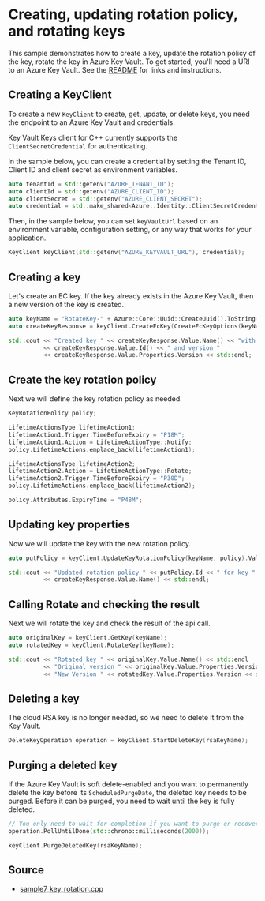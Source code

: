 # Creating, updating rotation policy, and rotating keys

This sample demonstrates how to create a key, update the rotation policy of the key, rotate the key in Azure Key Vault.
To get started, you'll need a URI to an Azure Key Vault. See the [README](https://github.com/Azure/azure-sdk-for-cpp/blob/main/sdk/keyvault/azure-security-keyvault-keys/README.md) for links and instructions.

## Creating a KeyClient

To create a new `KeyClient` to create, get, update, or delete keys, you need the endpoint to an Azure Key Vault and credentials.

Key Vault Keys client for C++ currently supports the `ClientSecretCredential` for authenticating.

In the sample below, you can create a credential by setting the Tenant ID, Client ID and client secret as environment variables.

```cpp Snippet:KeysSample7CreateCredential
auto tenantId = std::getenv("AZURE_TENANT_ID");
auto clientId = std::getenv("AZURE_CLIENT_ID");
auto clientSecret = std::getenv("AZURE_CLIENT_SECRET");
auto credential = std::make_shared<Azure::Identity::ClientSecretCredential>(tenantId, clientId, clientSecret);
```

Then, in the sample below, you can set `keyVaultUrl` based on an environment variable, configuration setting, or any way that works for your application.

```cpp Snippet:KeysSample7KeyClient
KeyClient keyClient(std::getenv("AZURE_KEYVAULT_URL"), credential);
```

## Creating a key

Let's create an EC key.
If the key already exists in the Azure Key Vault, then a new version of the key is created.

```cpp Snippet:KeysSample7CreateKey
auto keyName = "RotateKey-" + Azure::Core::Uuid::CreateUuid().ToString();
auto createKeyResponse = keyClient.CreateEcKey(CreateEcKeyOptions(keyName));

std::cout << "Created key " << createKeyResponse.Value.Name() << "with id "
          << createKeyResponse.Value.Id() << " and version "
          << createKeyResponse.Value.Properties.Version << std::endl;
```

## Create the key rotation policy 

Next we will define the key rotation policy as needed.

```cpp Snippet:KeysSample7DefinePolicy
KeyRotationPolicy policy;

LifetimeActionsType lifetimeAction1;
lifetimeAction1.Trigger.TimeBeforeExpiry = "P18M";
lifetimeAction1.Action = LifetimeActionType::Notify;
policy.LifetimeActions.emplace_back(lifetimeAction1);

LifetimeActionsType lifetimeAction2;
lifetimeAction2.Action = LifetimeActionType::Rotate;
lifetimeAction2.Trigger.TimeBeforeExpiry = "P30D";
policy.LifetimeActions.emplace_back(lifetimeAction2);

policy.Attributes.ExpiryTime = "P48M";
```

## Updating key properties

Now we will update the key with the new rotation policy.

```cpp Snippet:KeysSample7UpdateKeyRotation
auto putPolicy = keyClient.UpdateKeyRotationPolicy(keyName, policy).Value;

std::cout << "Updated rotation policy " << putPolicy.Id << " for key "
          << createKeyResponse.Value.Name() << std::endl;
```

## Calling Rotate and checking the result

Next we will rotate the key and check the result of the api call.
```cpp Snippet:KeysSample7RotateKey
auto originalKey = keyClient.GetKey(keyName);
auto rotatedKey = keyClient.RotateKey(keyName);

std::cout << "Rotated key " << originalKey.Value.Name() << std::endl
          << "Original version " << originalKey.Value.Properties.Version << std::endl
          << "New Version " << rotatedKey.Value.Properties.Version << std::endl;
```

## Deleting a key

The cloud RSA key is no longer needed, so we need to delete it from the Key Vault.

```cpp Snippet:KeysSample1DeleteKey
DeleteKeyOperation operation = keyClient.StartDeleteKey(rsaKeyName);
```

## Purging a deleted key

If the Azure Key Vault is soft delete-enabled and you want to permanently delete the key before its `ScheduledPurgeDate`,
the deleted key needs to be purged. Before it can be purged, you need to wait until the key is fully deleted.

```cpp Snippet:KeysSample1PurgeKey
// You only need to wait for completion if you want to purge or recover the key.
operation.PollUntilDone(std::chrono::milliseconds(2000));

keyClient.PurgeDeletedKey(rsaKeyName);
```

## Source

- [sample7_key_rotation.cpp](https://github.com/Azure/azure-sdk-for-cpp/blob/main/sdk/keyvault/azure-security-keyvault-keys/test/samples/sample7-key-rotation/sample7_key_rotation.cpp)

[defaultazurecredential]: https://github.com/Azure/azure-sdk-for-cpp/blob/main/sdk/identity/azure-identity/README.md


